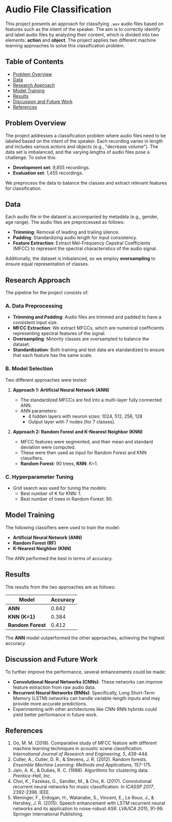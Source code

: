 # Audio File Classification

This project presents an approach for classifying `.wav` audio files based on features such as the intent of the speaker. The aim is to correctly identify and label audio files by analyzing their content, which is divided into two elements: **action** and **object**. The project applies two different machine learning approaches to solve this classification problem.

## Table of Contents

- [Problem Overview](#problem-overview)
- [Data](#data)
- [Research Approach](#research-approach)
- [Model Training](#model-training)
- [Results](#results)
- [Discussion and Future Work](#discussion-and-future-work)
- [References](#references)

## Problem Overview

The project addresses a classification problem where audio files need to be labeled based on the intent of the speaker. Each recording varies in length and includes various actions and objects (e.g., "decrease volume"). The data set is imbalanced, and the varying lengths of audio files pose a challenge. To solve this:

- **Development set**: 9,855 recordings.
- **Evaluation set**: 1,455 recordings.

We preprocess the data to balance the classes and extract relevant features for classification.

## Data

Each audio file in the dataset is accompanied by metadata (e.g., gender, age range). The audio files are preprocessed as follows:

- **Trimming**: Removal of leading and trailing silence.
- **Padding**: Standardizing audio length for input consistency.
- **Feature Extraction**: Extract Mel-Frequency Cepstral Coefficients (MFCC) to represent the spectral characteristics of the audio signal.

Additionally, the dataset is imbalanced, so we employ **oversampling** to ensure equal representation of classes.

## Research Approach

The pipeline for the project consists of:

### A. Data Preprocessing
- **Trimming and Padding**: Audio files are trimmed and padded to have a consistent input size.
- **MFCC Extraction**: We extract MFCCs, which are numerical coefficients representing spectral features of the signal.
- **Oversampling**: Minority classes are oversampled to balance the dataset.
- **Standardization**: Both training and test data are standardized to ensure that each feature has the same scale.

### B. Model Selection
Two different approaches were tested:

1. **Approach 1: Artificial Neural Network (ANN)**  
   - The standardized MFCCs are fed into a multi-layer fully connected ANN.
   - ANN parameters:
     - 4 hidden layers with neuron sizes: 1024, 512, 256, 128
     - Output layer with 7 nodes (for 7 classes).
   
2. **Approach 2: Random Forest and K-Nearest Neighbor (KNN)**  
   - MFCC features were segmented, and their mean and standard deviation were computed.
   - These were then used as input for Random Forest and KNN classifiers.
   - **Random Forest**: 90 trees, **KNN**: K=1.

### C. Hyperparameter Tuning
- Grid search was used for tuning the models:
  - Best number of K for KNN: 1.
  - Best number of trees in Random Forest: 90.
  
## Model Training

The following classifiers were used to train the model:
- **Artificial Neural Network (ANN)**
- **Random Forest (RF)**
- **K-Nearest Neighbor (KNN)**

The ANN performed the best in terms of accuracy.

## Results

The results from the two approaches are as follows:

| Model              | Accuracy |
|--------------------|----------|
| **ANN**            | 0.842    |
| **KNN (K=1)**      | 0.384    |
| **Random Forest**  | 0.412    |

The **ANN** model outperformed the other approaches, achieving the highest accuracy.

## Discussion and Future Work

To further improve the performance, several enhancements could be made:

- **Convolutional Neural Networks (CNNs)**: These networks can improve feature extraction from raw audio data.
- **Recurrent Neural Networks (RNNs)**: Specifically, Long Short-Term Memory (LSTM) networks can handle variable-length inputs and may provide more accurate predictions.
- Experimenting with other architectures like CNN-RNN hybrids could yield better performance in future work.

## References

1. Oo, M. M. (2018). Comparative study of MFCC feature with different machine learning techniques in acoustic scene classification. *International Journal of Research and Engineering, 5*, 439-444.
2. Cutler, A., Cutler, D. R., & Stevens, J. R. (2012). Random forests. *Ensemble Machine Learning: Methods and Applications*, 157-175.
3. Jain, A. K., & Dubes, R. C. (1988). Algorithms for clustering data. *Prentice-Hall, Inc.*
4. Choi, K., Fazekas, G., Sandler, M., & Cho, K. (2017). Convolutional recurrent neural networks for music classification. In *ICASSP 2017*, 2392-2396. IEEE.
5. Weninger, F., Erdogan, H., Watanabe, S., Vincent, E., Le Roux, J., & Hershey, J. R. (2015). Speech enhancement with LSTM recurrent neural networks and its application to noise-robust ASR. *LVA/ICA 2015*, 91-99. Springer International Publishing.
